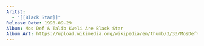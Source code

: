 ```yaml
---
Aritst:
  - "[[Black Star]]"
Release Date: 1998-09-29
Album: Mos Def & Talib Kweli Are Black Star
Album Art: https://upload.wikimedia.org/wikipedia/en/thumb/3/33/MosDef%26TalibKweliBlackStar.jpg/250px-MosDef%26TalibKweliBlackStar.jpg
---
```

